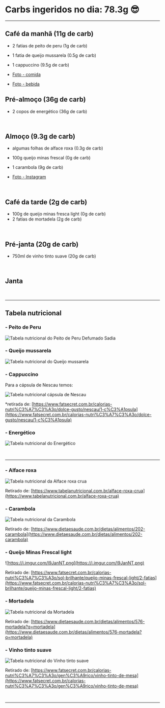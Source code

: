 # Carbs ingeridos no dia: 78.3g 😎

<hr>

## Café da manhã (11g de carb)

- 2 fatias de peito de peru (1g de carb)
- 1 fatia de queijo mussarela (0.5g de carb)
- 1 cappuccino (9.5g de carb)

- [Foto - comida](https://www.instagram.com/p/BlscX6OHDhY/?taken-by=osuissa)
- [Foto - bebida](https://www.instagram.com/p/Blseb-0H7UE/?taken-by=osuissa)

## Pré-almoço (36g de carb)

- 2 copos de energético (36g de carb)

<br>

## Almoço (9.3g de carb)

- algumas folhas de alface roxa (0.3g de carb)
- 100g queijo minas frescal (0g de carb)
- 1 carambola (9g de carb)

- [Foto - Instagram](https://www.instagram.com/p/Bls3HtWHJKi/?taken-by=osuissa)

<br>


## Café da tarde (2g de carb)

- 100g de queijo minas fresca light (0g de carb)
- 2 fatias de mortadela  (2g de carb)

<br>

## Pré-janta (20g de carb)

- 750ml de vinho tinto suave (20g de carb)


<br>

## Janta



<br>
<hr>

## Tabela nutricional

### - Peito de Peru

![Tabela nutricional do Peito de Peru Defumado Sadia](https://i.imgur.com/7GraRAB.png)


### - Queijo mussarela

![Tabela nutricional do Queijo mussarela](https://i.imgur.com/11Hi5IL.png)

### - Cappuccino

Para a cápsula de Nescau temos:

![Tabela nutricional cápsula de Nescau](https://i.imgur.com/IceVRw6.png)

*retirada de: [https://www.fatsecret.com.br/calorias-nutri%C3%A7%C3%A3o/dolce-gusto/nescau/1-c%C3%A1psula](https://www.fatsecret.com.br/calorias-nutri%C3%A7%C3%A3o/dolce-gusto/nescau/1-c%C3%A1psula)


### - Energético

![Tabela nutricional do Energético](https://i.imgur.com/fbCIK3Y.jpg)

<br>
<hr>

### - Alface roxa

![Tabela nutricional da Alface roxa crua](https://i.imgur.com/FzMXi63.png)

Retirado de: [https://www.tabelanutricional.com.br/alface-roxa-crua](https://www.tabelanutricional.com.br/alface-roxa-crua)

### - Carambola

![Tabela nutricional da Carambola](https://i.imgur.com/FMKddjU.png)

Retirado de: [https://www.dietaesaude.com.br/dietas/alimentos/202-carambola](https://www.dietaesaude.com.br/dietas/alimentos/202-carambola)

### - Queijo Minas Frescal light

![https://i.imgur.com/l9JanNT.png](https://i.imgur.com/l9JanNT.png)

Retirado de: [https://www.fatsecret.com.br/calorias-nutri%C3%A7%C3%A3o/sol-brilhante/queijo-minas-frescal-light/2-fatias](https://www.fatsecret.com.br/calorias-nutri%C3%A7%C3%A3o/sol-brilhante/queijo-minas-frescal-light/2-fatias)

### - Mortadela

![Tabela nutricional da Mortadela](https://i.imgur.com/44dRERS.png)

Retirado de: [https://www.dietaesaude.com.br/dietas/alimentos/576-mortadela?q=mortadela](https://www.dietaesaude.com.br/dietas/alimentos/576-mortadela?q=mortadela)

### - Vinho tinto suave

![Tabela nutricional do Vinho tinto suave](https://i.imgur.com/adSTw4C.png)

Retirado de: [https://www.fatsecret.com.br/calorias-nutri%C3%A7%C3%A3o/gen%C3%A9rico/vinho-tinto-de-mesa](https://www.fatsecret.com.br/calorias-nutri%C3%A7%C3%A3o/gen%C3%A9rico/vinho-tinto-de-mesa)

<br>
<hr>


